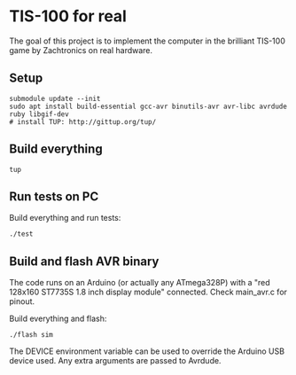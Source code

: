 # TIS-100 for real

The goal of this project is to implement the computer in the brilliant TIS-100
game by Zachtronics on real hardware.

## Setup

    submodule update --init
    sudo apt install build-essential gcc-avr binutils-avr avr-libc avrdude ruby libgif-dev
    # install TUP: http://gittup.org/tup/

## Build everything

    tup

## Run tests on PC

Build everything and run tests:

    ./test

## Build and flash AVR binary

The code runs on an Arduino (or actually any ATmega328P) with a "red 128x160
ST7735S 1.8 inch display module" connected. Check main_avr.c for pinout.

Build everything and flash:

    ./flash sim

The DEVICE environment variable can be used to override the Arduino USB device
used. Any extra arguments are passed to Avrdude.
